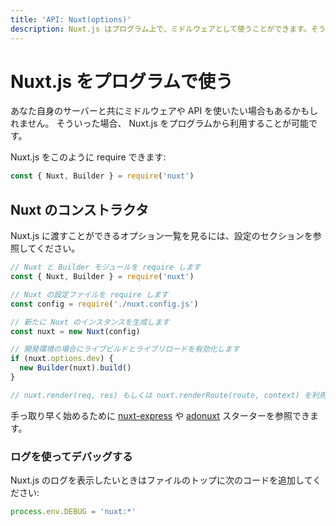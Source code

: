 ```yaml
---
title: 'API: Nuxt(options)'
description: Nuxt.js はプログラム上で、ミドルウェアとして使うことができます。そうすることでウェブアプリケーションをレンダリングする独自のサーバーを自由に作ることができます。
---
```


# Nuxt.js をプログラムで使う

あなた自身のサーバーと共にミドルウェアや API を使いたい場合もあるかもしれません。
そういった場合、 Nuxt.js をプログラムから利用することが可能です。

Nuxt.js をこのように require できます:

```js
const { Nuxt, Builder } = require('nuxt')
```

## Nuxt のコンストラクタ

Nuxt.js に渡すことができるオプション一覧を見るには、設定のセクションを参照してください。

```js
// Nuxt と Builder モジュールを require します
const { Nuxt, Builder } = require('nuxt')

// Nuxt の設定ファイルを require します
const config = require('./nuxt.config.js')

// 新たに Nuxt のインスタンスを生成します
const nuxt = new Nuxt(config)

// 開発環境の場合にライブビルドとライブリロードを有効化します
if (nuxt.options.dev) {
  new Builder(nuxt).build()
}

// nuxt.render(req, res) もしくは nuxt.renderRoute(route, context) を利用することが可能です
```

手っ取り早く始めるために [nuxt-express](https://github.com/nuxt/express) や [adonuxt](https://github.com/nuxt/adonuxt) スターターを参照できます。

### ログを使ってデバッグする

Nuxt.js のログを表示したいときはファイルのトップに次のコードを追加してください:

```js
process.env.DEBUG = 'nuxt:*'
```
